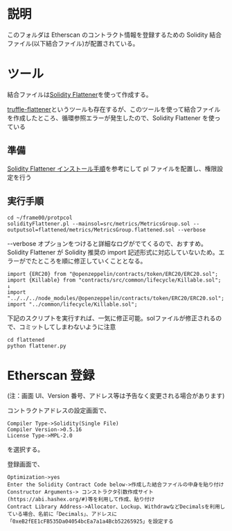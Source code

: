 # 説明

このフォルダは Etherscan のコントラクト情報を登録するための Solidity 結合ファイル(以下結合ファイル)が配置されている。

# ツール

結合ファイルは[Solidity Flattener](https://github.com/bokkypoobah/SolidityFlattener)を使って作成する。

[truffle-flattener](https://www.npmjs.com/package/truffle-flattener)というツールも存在するが、このツールを使って結合ファイルを作成したところ、循環参照エラーが発生したので、Solidity Flattener を使っている

## 準備

[Solidity Flattener インストール手順](https://github.com/bokkypoobah/SolidityFlattener#installation)を参考にして pl ファイルを配置し、権限設定を行う

## 実行手順

```
cd ~/frame00/protpcol
solidityFlattener.pl --mainsol=src/metrics/MetricsGroup.sol --outputsol=flattened/metrics/MetricsGroup.flattened.sol --verbose
```

--verbose オプションをつけると詳細なログがでてくるので、おすすめ。
Solidity Flattener が Solidity 推奨の import 記述形式に対応していないため。エラーがでたところを順に修正していくこととなる。

```
import {ERC20} from "@openzeppelin/contracts/token/ERC20/ERC20.sol";
import {Killable} from "contracts/src/common/lifecycle/Killable.sol";
↓
import "../../../node_modules/@openzeppelin/contracts/token/ERC20/ERC20.sol";
import "../common/lifecycle/Killable.sol";
```

下記のスクリプトを実行すれば、一気に修正可能。solファイルが修正されるので、コミットしてしまわないように注意

```
cd flattened
python flattener.py
```

# Etherscan 登録

(注：画面 UI、Version 番号、アドレス等は予告なく変更される場合があります)

コントラクトアドレスの設定画面で、

```
Compiler Type->Solidity(Single File)
Compiler Version->0.5.16
License Type->MPL-2.0
```

を選択する。

登録画面で、

```
Optimization->yes
Enter the Solidity Contract Code below->作成した結合ファイルの中身を貼り付け
Constructor Arguments-> コンストラクタ引数作成サイト(https://abi.hashex.org/#)等を利用して作成、貼り付け
Contract Library Address->Allocator、Lockup、WithdrawなどDecimalsを利用している場合、名前に「Decimals」、アドレスに「0xeB2fEE1cFB535Da04054bcEa7a1a4Bcb52265925」を設定する
```

